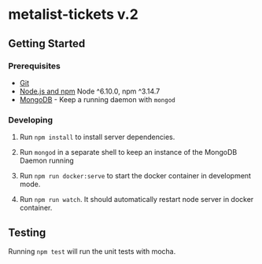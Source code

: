 # metalist-tickets v.2

## Getting Started

### Prerequisites

- [Git](https://git-scm.com/)
- [Node.js and npm](nodejs.org) Node ^6.10.0, npm ^3.14.7
- [MongoDB](https://www.mongodb.org/) - Keep a running daemon with `mongod`

### Developing

1. Run `npm install` to install server dependencies.

2. Run `mongod` in a separate shell to keep an instance of the MongoDB Daemon running

4. Run `npm run docker:serve` to start the docker container in development mode.

5. Run `npm run watch`. It should automatically restart node server in docker container.

## Testing

Running `npm test` will run the unit tests with mocha.
